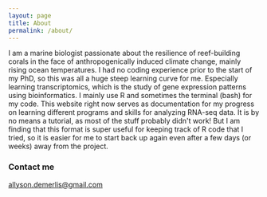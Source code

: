 ```yaml
---
layout: page
title: About
permalink: /about/
---
```


I am a marine biologist passionate about the resilience of reef-building corals in the face of anthropogenically induced climate change, mainly rising ocean temperatures. I had no coding experience prior to the start of my PhD, so this was all a huge steep learning curve for me. Especially learning transcriptomics, which is the study of gene expression patterns using bioinformatics. I mainly use R and sometimes the terminal (bash) for my code. This website right now serves as documentation for my progress on learning different programs and skills for analyzing RNA-seq data. It is by no means a tutorial, as most of the stuff probably didn't work! But I am finding that this format is super useful for keeping track of R code that I tried, so it is easier for me to start back up again even after a few days (or weeks) away from the project.

### Contact me

[allyson.demerlis@gmail.com](mailto:allyson.demerlis@gmail.com)
